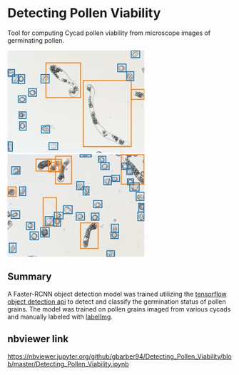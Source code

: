 # Detecting Pollen Viability

Tool for computing Cycad pollen viability from microscope images of germinating pollen. 

<img src = "results/38_02_01_bbox.jpg"/> <img src = "results/195_01_01_bbox.jpg" />

## Summary

A Faster-RCNN object detection model was trained utilizing the [tensorflow object detection api](https://github.com/tensorflow/models/tree/master/research/object_detection) to detect and classify the germination status of pollen grains. The model was trained on pollen grains imaged from various cycads 
and manually labeled with [labelImg](https://github.com/tzutalin/labelImg).

## nbviewer link
https://nbviewer.jupyter.org/github/gbarber94/Detecting_Pollen_Viability/blob/master/Detecting_Pollen_Viability.ipynb
